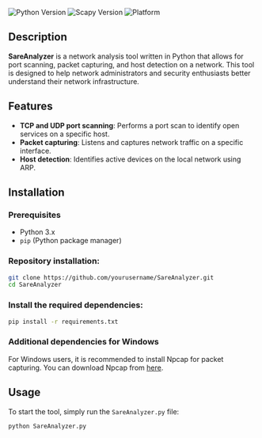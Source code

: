 ![Python Version](https://img.shields.io/badge/python-3.x-blue.svg)
![Scapy Version](https://img.shields.io/badge/scapy-latest-orange.svg)
![Platform](https://img.shields.io/badge/platform-windows%20%7C%20linux-lightgrey.svg)

## Description

**SareAnalyzer** is a network analysis tool written in Python that allows for port scanning, packet capturing, and host detection on a network. This tool is designed to help network administrators and security enthusiasts better understand their network infrastructure.

## Features

- **TCP and UDP port scanning**: Performs a port scan to identify open services on a specific host.
- **Packet capturing**: Listens and captures network traffic on a specific interface.
- **Host detection**: Identifies active devices on the local network using ARP.

## Installation

### Prerequisites

- Python 3.x
- `pip` (Python package manager)

### Repository installation:

   ```sh
   git clone https://github.com/yourusername/SareAnalyzer.git
   cd SareAnalyzer
   ```

### Install the required dependencies:

  ```sh
  pip install -r requirements.txt
   ```

### Additional dependencies for Windows

For Windows users, it is recommended to install Npcap for packet capturing. You can download Npcap from [here](https://npcap.org).

## Usage

To start the tool, simply run the `SareAnalyzer.py` file:

  ```sh
  python SareAnalyzer.py
  ```
